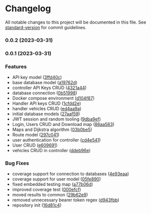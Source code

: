 # Changelog

All notable changes to this project will be documented in this file. See [standard-version](https://github.com/conventional-changelog/standard-version) for commit guidelines.

### 0.0.2 (2023-03-31)

### 0.0.1 (2023-03-31)


### Features

* API key model ([3ffd40c](https://github.com/shoriwe/routes-service/commit/3ffd40cfdebeb06ed8c68d66455829a8b4f0ba48))
* base database model ([a19762d](https://github.com/shoriwe/routes-service/commit/a19762dbdf11d1a5c2eb8222de2999d6ea516b0d))
* controller API Keys CRUD ([4321a44](https://github.com/shoriwe/routes-service/commit/4321a44404a544bf3c6ef4969beff175ab7c5ff4))
* database connection ([0b51998](https://github.com/shoriwe/routes-service/commit/0b51998d90da0962a1d3a06cf67e67a9cd448ae1))
* Docker compose environment ([d104f87](https://github.com/shoriwe/routes-service/commit/d104f87f13742c2b612b44cebf6ced52aa3b5559))
* Handler API keys CRUD ([1cfdd2e](https://github.com/shoriwe/routes-service/commit/1cfdd2ebf947ba3cdfdd1b8916e8cbcec8ce8d20))
* handler vehicles CRUD ([ed4aa9a](https://github.com/shoriwe/routes-service/commit/ed4aa9ac905f609443c38d4bc3eb485c730c6759))
* initial database models ([27aaf59](https://github.com/shoriwe/routes-service/commit/27aaf59dbadef247e0e28f1e79e68ba40e1201a0))
* JWT session and random tooling ([9dba9ef](https://github.com/shoriwe/routes-service/commit/9dba9ef6ea59fb8fabc7022d1e9075a8de7472c9))
* Login, Users CRUD and Download map ([86aa583](https://github.com/shoriwe/routes-service/commit/86aa583303f1269bd742c4ee63b8167dcd7a03dd))
* Maps and Dijkstra algorithm ([03b0be5](https://github.com/shoriwe/routes-service/commit/03b0be55ee0dd971b5ea8de57598bd3954452f4f))
* Route model ([297c041](https://github.com/shoriwe/routes-service/commit/297c04117421de7507a631c802c18689f9e31937))
* user authentication for controller ([cd4e541](https://github.com/shoriwe/routes-service/commit/cd4e541b56f5c15c9c36e3653b72b702f768bc3c))
* User CRUD ([e609691](https://github.com/shoriwe/routes-service/commit/e6096915a65c38e010719f13fa4678fc3a4e4c4a))
* vehicles CRUD in controller ([ddeb96e](https://github.com/shoriwe/routes-service/commit/ddeb96e1bb16386871cf9aae954a65f79543ca3b))


### Bug Fixes

* coverage support for connection to databases ([4e93eaa](https://github.com/shoriwe/routes-service/commit/4e93eaab695108d10043f4a54cf09b007c3b77d0))
* coverage support for user model ([05fe890](https://github.com/shoriwe/routes-service/commit/05fe890c4adc175906273722df092e0083a0d332))
* fixed embedded testing map ([a77b06d](https://github.com/shoriwe/routes-service/commit/a77b06d123f3d6fccc6e96a2ee02f4dafcc7507a))
* improved coverage test ([000efcf](https://github.com/shoriwe/routes-service/commit/000efcfce923d7c65832db89bb7854ef6b55c760))
* moved results to common ([29b62e9](https://github.com/shoriwe/routes-service/commit/29b62e9d63d57b3bcbc4df2a018c39bac05a0a7c))
* removed unnecessary bearer token regex ([d943fbb](https://github.com/shoriwe/routes-service/commit/d943fbb1c86bce03c54bff91ac8f72b5cf829762))
* repository init ([16d81c4](https://github.com/shoriwe/routes-service/commit/16d81c4bad904a2c3982dd485596258d629eda12))
